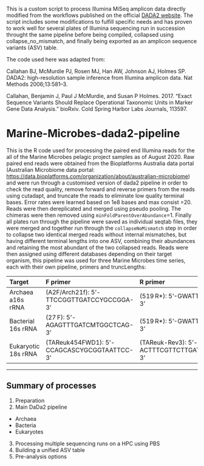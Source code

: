 This is a custom script to process Illumina MiSeq amplicon data directly modified from the workflows published on the official 
[DADA2 website](https://benjjneb.github.io/dada2/index.html).
The script includes some modifications to fulfill specific needs and has proven to work well for several plates of Illumina sequencing run in succession throught the same pipeline before being compiled, collapsed using collapse_no_mismatch, and finally being exported as an amplicon sequence variants (ASV) table.

The code used here was adapted from:

Callahan BJ, McMurdie PJ, Rosen MJ, Han AW, Johnson AJ, Holmes SP. DADA2: high-resolution sample inference from Illumina amplicon data. Nat Methods 2006;13:581–3.

Callahan, Benjamin J, Paul J McMurdie, and Susan P Holmes. 2017. “Exact Sequence Variants Should Replace Operational Taxonomic Units in Marker Gene Data Analysis.” bioRxiv. Cold Spring Harbor Labs Journals, 113597.

# Marine-Microbes-dada2-pipeline
This is the R code used for processing the paired end Illumina reads for the all of the Marine Microbes pelagic project samples as of August 2020. Raw paired end reads were obtained from the Bioplatforms Australia data portal (Australian Microbiome data portal: https://data.bioplatforms.com/organization/about/australian-microbiome) and were run through a customised version of dada2 pipeline in order to check the read quality, remove forward and reverse primers from the reads using cutadapt, and truncate the reads to eliminate low quality terminal bases. Error rates were learned based on 1e8 bases and max consist =20. Reads were then dereplicated and merged using pseudo pooling. The chimeras were then removed using `minFoldParentOverAbundance`=1. Finally all plates run through the pipeline were saved as individual seqtab files, they were merged and together run through the `collapseNoMismatch` step in order to collapse two identical merged reads without internal mismatches, but having different terminal lengths into one ASV, combining their abundances and retaining the most abundant of the two collapsed reads. Reads were then assigned using different databases depending on their target organism, this pipeline was used for three Marine Microbes time series, each with their own pipeline, primers and truncLengths: 

| Target | F primer | R primer |
| :------------- |:------------- |:-----|
Archaea a16s rRNA | (A2F/Arch21f): 5’-TTCCGGTTGATCCYGCCGGA-3’ | (519 R*): 5’-GWATTACCGCGGCKGCTG-3’ |
Bacterial 16s rRNA | (27 F): 5’-AGAGTTTGATCMTGGCTCAG-3’| (519 R*): 5’-GWATTACCGCGGCKGCTG-3’ |
Eukaryotic 18s rRNA |  (TAReuk454FWD1): 5’-CCAGCASCYGCGGTAATTCC-3’ | (TAReuk-Rev3): 5’-ACTTTCGTTCTTGATYRATGATCTRYATC-3’|

***

## Summary of processes

01. Preparation
02. Main DaDa2 pipeline
  * Archaea
  * Bacteria
  * Eukaryotes

03. Processing multiple sequencing runs on a HPC using PBS
04. Building a unified ASV table
05. Pre-analysis options



